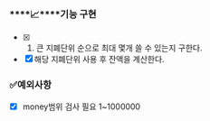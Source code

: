 ### ****📈****기능 구현

- [x]  1. 큰 지폐단위 순으로 최대 몇개 쓸 수 있는지 구한다.
- [x]  해당 지폐단위 사용 후 잔액을 계산한다.
### ✅예외사항

- [x]  money범위 검사 필요 1~1000000